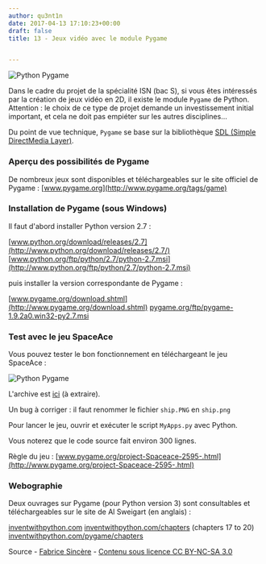 ```yaml
---
author: qu3nt1n
date: 2017-04-13 17:10:23+00:00
draft: false
title: 13 - Jeux vidéo avec le module Pygame


---
```


![Python Pygame](http://fsincere.free.fr/isn/python/picto/pygame_logo.png)


Dans le cadre du projet de la spécialité ISN (bac S), si vous êtes intéressés par la création de jeux vidéo en 2D, il existe le module `Pygame` de Python.
Attention : le choix de ce type de projet demande un investissement initial important, et cela ne doit pas empiéter sur les autres disciplines...

Du point de vue technique, `Pygame` se base sur la bibliothèque [SDL (Simple DirectMedia Layer)](http://www.libsdl.org/).


### Aperçu des possibilités de Pygame


De nombreux jeux sont disponibles et téléchargeables sur le site officiel de Pygame :
[www.pygame.org](http://www.pygame.org/tags/game)


### Installation de Pygame (sous Windows)


Il faut d'abord installer Python version 2.7 :

[www.python.org/download/releases/2.7](http://www.python.org/download/releases/2.7/)
[www.python.org/ftp/python/2.7/python-2.7.msi](http://www.python.org/ftp/python/2.7/python-2.7.msi)

puis installer la version correspondante de Pygame :

[www.pygame.org/download.shtml](http://www.pygame.org/download.shtml)
[pygame.org/ftp/pygame-1.9.2a0.win32-py2.7.msi](http://pygame.org/ftp/pygame-1.9.2a0.win32-py2.7.msi)


### Test avec le jeu SpaceAce


Vous pouvez tester le bon fonctionnement en téléchargeant le jeu SpaceAce :

![Python Pygame](http://fsincere.free.fr/isn/python/picto/pygame_spaceace.png)


L'archive est [ici](http://code.google.com/p/apaceace/downloads/detail?name=space.exe%20%2B%20source.zip&can=2&q=) (à extraire).

Un bug à corriger : il faut renommer le fichier `ship.PNG` en `ship.png`

Pour lancer le jeu, ouvrir et exécuter le script `MyApps.py` avec Python.

Vous noterez que le code source fait environ 300 lignes.

Règle du jeu : [www.pygame.org/project-Spaceace-2595-.html](http://www.pygame.org/project-Spaceace-2595-.html)


### Webographie


Deux ouvrages sur Pygame (pour Python version 3) sont consultables et téléchargeables sur le site de Al Sweigart (en anglais) :



 [inventwithpython.com](http://inventwithpython.com/)
 [inventwithpython.com/chapters](http://inventwithpython.com/chapters/) (chapters 17 to 20)
 [inventwithpython.com/pygame/chapters](http://inventwithpython.com/pygame/chapters/)

Source - [Fabrice Sincère](http://fsincere.free.fr/isn/python/cours_python_pygame.php) - [Contenu sous licence CC BY-NC-SA 3.0](http://creativecommons.org/licenses/by-nc-sa/3.0/fr/)
